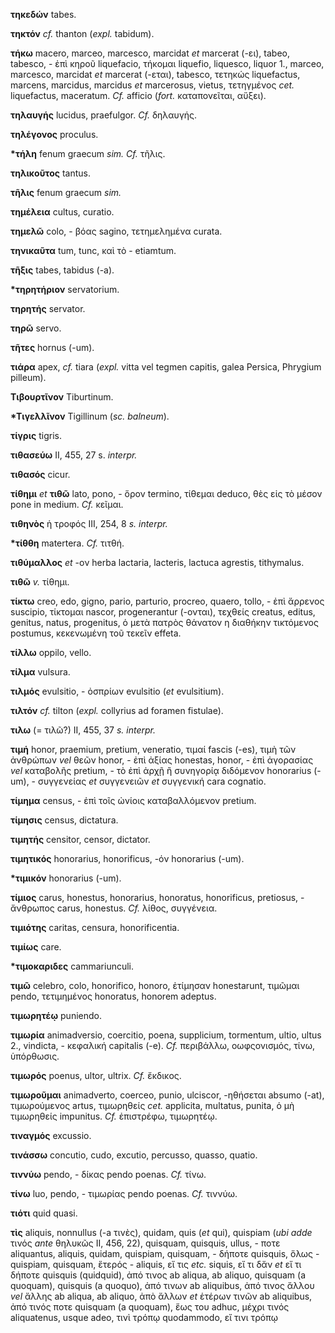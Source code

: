 **τηκεδών** tabes.

**τηκτόν** *cf.* thanton (*expl.* tabidum).

**τήκω** macero, marceo, marcesco, marcidat *et* marcerat (-ει), tabeo,
tabesco, - ἐπὶ κηροῦ liquefacio, τήκομαι liquefio, liquesco, liquor 1.,
marceo, marcesco, marcidat *et* marcerat (-εται), tabesco, τετηκώς
liquefactus, marcens, marcidus, marcidus *et* marcerosus, vietus,
τετηγμένος *cet.* liquefactus, maceratum. *Cf.* afficio (*fort.*
καταπονεῖται, αὔξει).

**τηλαυγής** lucidus, praefulgor. *Cf.* δηλαυγής.

**τηλέγονος** proculus.

**\*τήλη** fenum graecum *sim. Cf.* τῆλις.

**τηλικοῦτος** tantus.

**τῆλις** fenum graecum *sim.*

**τημέλεια** cultus, curatio.

**τημελῶ** colo, - βόας sagino, τετημελημένα curata.

**τηνικαῦτα** tum, tunc, καὶ τὸ - etiamtum.

**τῆξις** tabes, tabidus (-a).

**\*τηρητήριον** servatorium.

**τηρητής** servator.

**τηρῶ** servo.

**τῆτες** hornus (-um).

**τιάρα** apex, *cf.* tiara (*expl.* vitta vel tegmen capitis, galea
Persica, Phrygium pilleum).

**Τιβουρτῖνον** Tiburtinum.

**\*Τιγελλῖνον** Tigillinum (*sc. balneum*).

**τίγρις** tigris.

**τιθασεύω** II, 455, 27 s. *interpr.*

**τιθασός** cicur.

**τίθημι** *et* **τιθῶ** lato, pono, - ὅρον termino, τίθεμαι deduco, θὲς
εἰς τὸ μέσον pone in medium. *Cf.* κεῖμαι.

**τιθηνὸς** ἡ τροφός III, 254, 8 *s. interpr.*

**\*τίθθη** matertera. *Cf.* τιτθή.

**τιθύμαλλος** *et* -ον herba lactaria, lacteris, lactuca agrestis,
tithymalus.

**τιθῶ** *v.* τίθημι.

**τίκτω** creo, edo, gigno, pario, parturio, procreo, quaero, tollo, -
ἐπὶ ἄρρενος suscipio, τίκτομαι nascor, progenerantur (-ονται), τεχθείς
creatus, editus, genitus, natus, progenitus, ὁ μετὰ πατρὸς θάνατον η
διαθήκην τικτόμενος postumus, κεκενωμένη τοῦ τεκεῖν effeta.

**τίλλω** oppilo, vello.

**τίλμα** vulsura.

**τιλμός** evulsitio, - ὀσπρίων evulsitio (*et* evulsitium).

**τιλτόν** *cf.* tilton (*expl.* collyrius ad foramen fistulae).

**τιλω** (= τιλῶ?) II, 455, 37 *s. interpr.*

**τιμή** honor, praemium, pretium, veneratio, τιμαί fascis (-es), τιμὴ
τῶν ἀνθρώπων *vel* θεῶν honor, - ἐπὶ ἀξίας honestas, honor, - ἐπὶ
ἀγορασίας *vel* καταβολῆς pretium, - τὸ ἐπὶ ἀρχῇ ἢ συνηγορίᾳ διδόμενον
honorarius (-um), - συγγενείας *et* συγγενειῶν *et* συγγενική cara
cognatio.

**τίμημα** census, - ἐπὶ τοῖς ὠνίοις καταβαλλόμενον pretium.

**τίμησις** census, dictatura.

**τιμητής** censitor, censor, dictator.

**τιμητικός** honorarius, honorificus, -όν honorarius (-um).

**\*τιμικόν** honorarius (-um).

**τίμιος** carus, honestus, honorarius, honoratus, honorificus,
pretiosus, - ἄνθρωπος carus, honestus. *Cf.* λίθος, συγγένεια.

**τιμιότης** caritas, censura, honorificentia.

**τιμίως** care.

**\*τιμοκαριδες** cammariunculi.

**τιμῶ** celebro, colo, honorifico, honoro, ἐτίμησαν honestarunt,
τιμῶμαι pendo, τετιμημένος honoratus, honorem adeptus.

**τιμωρητέῳ** puniendo.

**τιμωρία** animadversio, coercitio, poena, supplicium, tormentum,
ultio, ultus 2., vindicta, - κεφαλική capitalis (-e). *Cf.* περιβάλλω,
οωφςονισμός, τίνω, ὑπόρθωσις.

**τιμωρός** poenus, ultor, ultrix. *Cf.* ἔκδικος.

**τιμωροῦμαι** animadverto, coerceo, punio, ulciscor, -ηθήσεται absumo
(-at), τιμωρούμενος artus, τιμωρηθείς *cet.* applicita, multatus,
punita, ὁ μὴ τιμωρηθείς impunitus. *Cf.* ἐπιστρέφω, τιμωρητέῳ.

**τιναγμός** excussio.

**τινάσσω** concutio, cudo, excutio, percusso, quasso, quatio.

**τιννύω** pendo, - δίκας pendo poenas. *Cf.* τίνω.

**τίνω** luo, pendo, - τιμωρίας pendo poenas. *Cf.* τιννύω.

**τιότι** quid quasi.

**τὶς** aliquis, nonnullus (-a τινὲς), quidam, quis (*et* qui), quispiam
(*ubi adde* τινός *ante* θηλυκῶς II, 456, 22), quisquam, quisquis,
ullus, - ποτε aliquantus, aliquis, quidam, quispiam, quisquam, - δήποτε
quisquis, ὅλως - quispiam, quisquam, ἕτερός - aliquis, εἴ τις *etc.*
siquis, εἴ τι δἄν *et* εἴ τι δήποτε quisquis (quidquid), ἀπό τινος ab
aliqua, ab aliquo, quisquam (a quoquam), quisquis (a quoquo), ἀπό τινων
ab aliquibus, ἀπό τινος ἄλλου *vel* ἄλλης ab aliqua, ab aliquo, ἀπὸ
ἄλλων *et* ἑτέρων τινῶν ab aliquibus, ἀπό τινός ποτε quisquam (a
quoquam), ἕως του adhuc, μέχρι τινός aliquatenus, usque adeo, τινὶ τρόπῳ
quodammodo, εἴ τινι τρόπῳ

